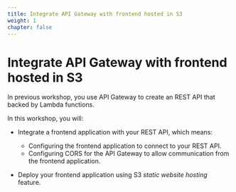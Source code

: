 ```yaml
---
title: Integrate API Gateway with frontend hosted in S3
weight: 1
chapter: false
---
```


# Integrate API Gateway with frontend hosted in S3

In previous workshop, you use API Gateway to create an REST API that backed by Lambda functions.

In this workshop, you will:

- Integrate a frontend application with your REST API, which means:

  - Configuring the frontend application to connect to your REST API.
  - Configuring CORS for the API Gateway to allow communication from the frontend application.

- Deploy your frontend application using S3 _static website hosting_ feature.

<!-- TODO: add diagram -->
